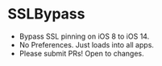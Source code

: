 # SSLBypass
- Bypass SSL pinning on iOS 8 to iOS 14.
- No Preferences. Just loads into all apps.
- Please submit PRs! Open to changes.
